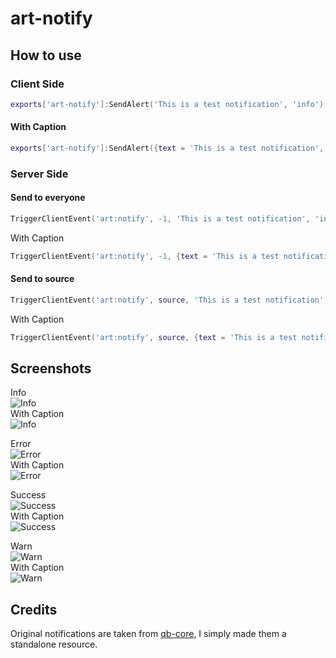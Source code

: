 # art-notify

##  How to use

### Client Side
```lua
exports['art-notify']:SendAlert('This is a test notification', 'info')
```
#### With Caption
```lua
exports['art-notify']:SendAlert({text = 'This is a test notification', caption = 'With a caption'}, 'info')
```

### Server Side
#### Send to everyone
```lua
TriggerClientEvent('art:notify', -1, 'This is a test notification', 'info')
```
With Caption
```lua
TriggerClientEvent('art:notify', -1, {text = 'This is a test notification', caption = 'With a caption'}, 'info')
```
#### Send to source
```lua
TriggerClientEvent('art:notify', source, 'This is a test notification', 'info')
```
With Caption
```lua
TriggerClientEvent('art:notify', source, {text = 'This is a test notification', caption = 'With a caption'}, 'info')
```

## Screenshots
Info \
![Info](https://cdn.izart.dev/images/1ozxmar6.png) \
With Caption \
![Info](https://cdn.izart.dev/images/raz3vd9b.png)


Error \
![Error](https://cdn.izart.dev/images/oyqerktq.png) \
With Caption \
![Error](http://cdn.izart.dev/images/v8lwfxap.png)

Success \
![Success](https://cdn.izart.dev/images/rgf02mpo.png)  \
With Caption \
![Success](https://cdn.izart.dev/images/cfqdl8y9.png)

Warn \
![Warn](https://cdn.izart.dev/images/33o18dfw.png)  \
With Caption \
![Warn](https://cdn.izart.dev/images/jehk5ita.png)

## Credits
Original notifications are taken from [qb-core](https://github.com/qbcore-framework/qb-core), I simply made them a standalone resource.
